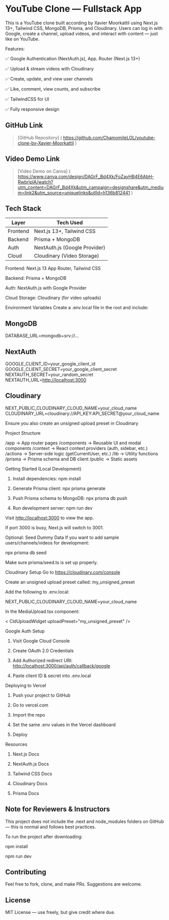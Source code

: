 # YouTube Clone — Fullstack App

This is a YouTube clone built according by Xavier Moorkattil using Next.js 13+, Tailwind CSS, MongoDB, Prisma, and Cloudinary. Users can log in with Google, create a channel, upload videos, and interact with content — just like on YouTube.

Features:

✅ Google Authentication (NextAuth.js), App. Router (Next.js 13+)

✅ Upload & stream videos with Cloudinary

✅ Create, update, and view user channels

✅ Like, comment, view counts, and subscribe

✅ TailwindCSS for UI

✅ Fully responsive design

## GitHub Link

> [GitHub Repository]
> ( <https://github.com/ChamomileLOL/youtube-clone-by-Xavier-Moorkattil> )

## Video Demo Link

> [Video Demo on Canva]
> ( <https://www.canva.com/design/DAGrF_Bd4Xk/FoZayHB4E6AbH-RwbriplA/watch?utm_content=DAGrF_Bd4Xk&utm_campaign=designshare&utm_medium=link2&utm_source=uniquelinks&utlId=h136b812441> )

## Tech Stack

| Layer       | Tech Used                        |
|-------------|----------------------------------|
| Frontend    | Next.js 13+, Tailwind CSS        |
| Backend     | Prisma + MongoDB                 |
| Auth        | NextAuth.js (Google Provider)    |
| Cloud       | Cloudinary (Video Storage)       |

Frontend: Next.js 13 App Router, Tailwind CSS

Backend: Prisma + MongoDB

Auth: NextAuth.js with Google Provider

Cloud Storage: Cloudinary (for video uploads)

Environment Variables
Create a .env.local file in the root and include:

## MongoDB

DATABASE_URL=mongodb+srv://...

## NextAuth

GOOGLE_CLIENT_ID=your_google_client_id
GOOGLE_CLIENT_SECRET=your_google_client_secret
NEXTAUTH_SECRET=your_random_secret
NEXTAUTH_URL=<http://localhost:3000>

## Cloudinary

NEXT_PUBLIC_CLOUDINARY_CLOUD_NAME=your_cloud_name
CLOUDINARY_URL=cloudinary://API_KEY:API_SECRET@your_cloud_name

Ensure you also create an unsigned upload preset in Cloudinary

Project Structure

/app               → App router pages
/components        → Reusable UI and modal components
/context           → React context providers (auth, sidebar, etc.)
/actions           → Server-side logic (getCurrentUser, etc.)
/lib               → Utility functions
/prisma            → Prisma schema and DB client
/public            → Static assets

Getting Started (Local Development)

1. Install dependencies:
npm install

2. Generate Prisma client:
npx prisma generate

3. Push Prisma schema to MongoDB:
npx prisma db push

4. Run development server:
npm run dev

Visit <http://localhost:3000> to view the app.

If port 3000 is busy, Next.js will switch to 3001.

Optional: Seed Dummy Data
If you want to add sample users/channels/videos for development:

npx prisma db seed

Make sure prisma/seed.ts is set up properly.

Cloudinary Setup
Go to <https://cloudinary.com/console>

Create an unsigned upload preset called: my_unsigned_preset

Add the following to .env.local:

NEXT_PUBLIC_CLOUDINARY_CLOUD_NAME=your_cloud_name

In the MediaUpload.tsx component:

< CldUploadWidget uploadPreset="my_unsigned_preset" />

Google Auth Setup

1. Visit Google Cloud Console

2. Create OAuth 2.0 Credentials

3. Add Authorized redirect URI:
<http://localhost:3000/api/auth/callback/google>

4. Paste client ID & secret into .env.local

Deploying to Vercel

1. Push your project to GitHub

2. Go to vercel.com

3. Import the repo

4. Set the same .env values in the Vercel dashboard

5. Deploy

Resources

1. Next.js Docs

2. NextAuth.js Docs

3. Tailwind CSS Docs

4. Cloudinary Docs

5. Prisma Docs

## Note for Reviewers & Instructors

This project does not include the .next and node_modules folders on GitHub — this is normal and follows best practices.

To run the project after downloading:

npm install

npm run dev

## Contributing

Feel free to fork, clone, and make PRs. Suggestions are welcome.

## License

MIT License — use freely, but give credit where due.
